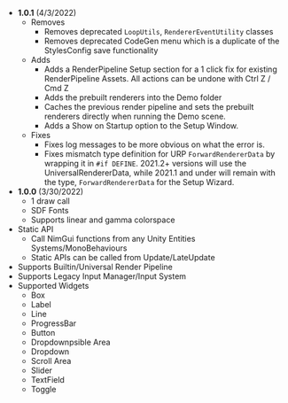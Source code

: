 - **1.0.1** (4/3/2022)
    - Removes
        - Removes deprecated `LoopUtils`, `RendererEventUtility` classes
        - Removes deprecated CodeGen menu which is a duplicate of the StylesConfig save functionality
    - Adds
        - Adds a RenderPipeline Setup section for a 1 click fix for existing RenderPipeline Assets. 
        All actions can be undone with Ctrl Z / Cmd Z
        - Adds the prebuilt renderers into the Demo folder
        - Caches the previous render pipeline and sets the prebuilt renderers directly when running the Demo scene.
        - Adds a Show on Startup option to the Setup Window.
    - Fixes
        - Fixes log messages to be more obvious on what the error is.
        - Fixes mismatch type definition for URP `ForwardRendererData` by wrapping it in `#if DEFINE`. 2021.2+ versions
        will use the UniversalRendererData, while 2021.1 and under will remain with the type, `ForwardRendererData` 
        for the Setup Wizard.
- **1.0.0** (3/30/2022)
  - 1 draw call
  - SDF Fonts
  - Supports linear and gamma colorspace
- Static API
  - Call NimGui functions from any Unity Entities Systems/MonoBehaviours
  - Static APIs can be called from Update/LateUpdate
- Supports Builtin/Universal Render Pipeline
- Supports Legacy Input Manager/Input System
- Supported Widgets
  - Box
  - Label
  - Line
  - ProgressBar
  - Button
  - Dropdownpsible Area
  - Dropdown
  - Scroll Area
  - Slider
  - TextField
  - Toggle
